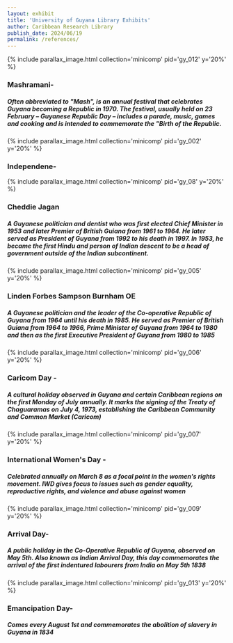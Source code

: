 ```yaml
---
layout: exhibit
title: 'University of Guyana Library Exhibits'
author: Caribbean Research Library
publish_date: 2024/06/19
permalink: /references/
---
```

{% include parallax_image.html collection='minicomp' pid='gy_012' y='20%' %}
### Mashramani-
##### *Often abbreviated to "Mash", is an annual festival that celebrates Guyana becoming a Republic in 1970. The festival, usually held on 23 February – Guyanese Republic Day – includes a parade, music, games and cooking and is intended to commemorate the "Birth of the Republic*.
 

{% include parallax_image.html collection='minicomp' pid='gy_002' y='20%' %}
### Independene- 
   

{% include parallax_image.html collection='minicomp' pid='gy_08' y='20%' %}
### Cheddie Jagan 
##### *A Guyanese politician and dentist who was first elected Chief Minister in 1953 and later Premier of British Guiana from 1961 to 1964. He later served as President of Guyana from 1992 to his death in 1997. In 1953, he became the first Hindu and person of Indian descent to be a head of government outside of the Indian subcontinent.*
    

{% include parallax_image.html collection='minicomp' pid='gy_005' y='20%' %}
### Linden Forbes Sampson Burnham OE
##### *A Guyanese politician and the leader of the Co-operative Republic of Guyana from 1964 until his death in 1985. He served as Premier of British Guiana from 1964 to 1966, Prime Minister of Guyana from 1964 to 1980 and then as the first Executive President of Guyana from 1980 to 1985*

{% include parallax_image.html collection='minicomp' pid='gy_006' y='20%' %}
### Caricom Day - 
##### *A cultural holiday observed in Guyana and certain Caribbean regions on the first Monday of July annually. It marks the signing of the Treaty of Chaguaramas on July 4, 1973, establishing the Caribbean Community and Common Market (Caricom)*
    

{% include parallax_image.html collection='minicomp' pid='gy_007' y='20%' %}
### International Women's Day -
##### *Celebrated annually on March 8 as a focal point in the women's rights movement. IWD gives focus to issues such as gender equality, reproductive rights, and violence and abuse against women*
    

{% include parallax_image.html collection='minicomp' pid='gy_009' y='20%' %}
### Arrival Day- 
##### *A public holiday in the Co-Operative Republic of Guyana, observed on May 5th. Also known as Indian Arrival Day, this day commemorates the arrival of the first indentured labourers from India on May 5th 1838*

  

{% include parallax_image.html collection='minicomp' pid='gy_013' y='20%' %}
### Emancipation Day-
##### *Comes every August 1st and commemorates the abolition of slavery in Guyana in 1834*
   


